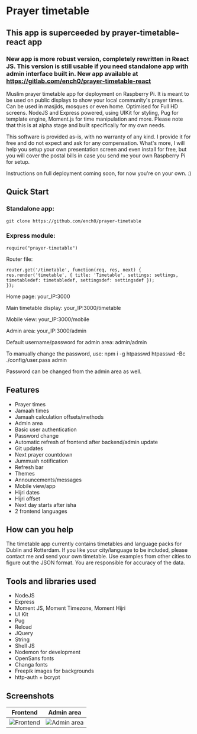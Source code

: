 # Prayer timetable

## This app is superceeded by prayer-timetable-react app

### New app is more robust version, completely rewritten in React JS. This version is still usable if you need standalone app with admin interface built in. New app available at https://gitlab.com/ench0/prayer-timetable-react

Muslim prayer timetable app for deployment on Raspberry Pi. It is meant to be used on public displays to show your local community's prayer times. Can be used in masjids, mosques or even home. Optimised for Full HD screens. NodeJS and Express powered, using UIKit for styling, Pug for template engine, Moment.js for time manipulation and more. Please note that this is at alpha stage and built specifically for my own needs.

This software is provided as-is, with no warranty of any kind. I provide it for free and do not expect and ask for any compensation. What's more, I will help you setup your own presentation screen and even install for free, but you will cover the postal bills in case you send me your own Raspberry Pi for setup.

Instructions on full deployment coming soon, for now you're on your own. :)

## Quick Start

### Standalone app:

    git clone https://github.com/ench0/prayer-timetable

### Express module:

    require("prayer-timetable")

Router file:

    router.get('/timetable', function(req, res, next) {
    res.render('timetable', { title: 'Timetable', settings: settings, timetabledef: timetabledef, settingsdef: settingsdef });
    });

Home page: your_IP:3000

Main timetable display: your_IP:3000/timetable

Mobile view: your_IP:3000/mobile

Admin area: your_IP:3000/admin

Default username/password for admin area: admin/admin

To manually change the password, use:
    npm i -g htpasswd
    htpasswd -Bc ./config/user.pass admin

Password can be changed from the admin area as well. 

## Features
* Prayer times
* Jamaah times
* Jamaah calculation offsets/methods
* Admin area
* Basic user authentication
* Password change
* Automatic refresh of frontend after backend/admin update
* Git updates
* Next prayer countdown
* Jummuah notification
* Refresh bar
* Themes
* Announcements/messages
* Mobile view/app
* Hijri dates
* Hijri offset
* Next day starts after isha
* 2 frontend languages

## How can you help
The timetable app currently contains timetables and language packs for Dublin and Rotterdam. If you like your city/language to be included, please contact me and send your own timetable. Use examples from other cities to figure out the JSON format. You are responsible for accuracy of the data.

## Tools and libraries used
* NodeJS
* Express
* Moment JS, Moment Timezone, Moment Hijri
* UI Kit
* Pug
* Reload
* JQuery
* String
* Shell JS
* Nodemon for development
* OpenSans fonts
* Changa fonts
* Freepik images for backgrounds
* http-auth + bcrypt

## Screenshots

Frontend             |  Admin area
:-------------------------:|:-------------------------:
![Frontend](public/screenshots/screenshot1.png)  |  ![Admin area](public/screenshots/screenshot2.png)
